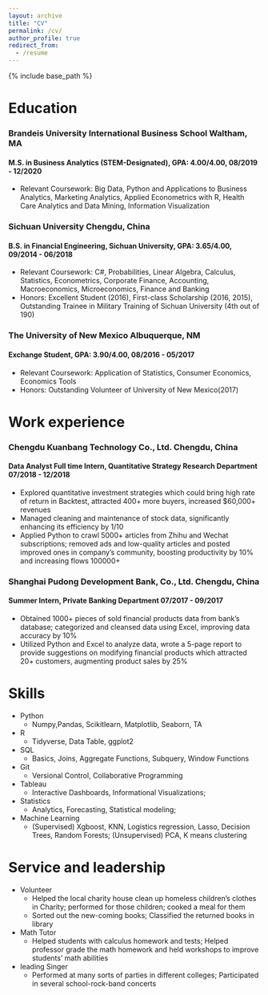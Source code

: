 ```yaml
---
layout: archive
title: "CV"
permalink: /cv/
author_profile: true
redirect_from:
  - /resume
---
```


{% include base_path %}

Education
======
### Brandeis University International Business School                                                             Waltham, MA
#### M.S. in Business Analytics (STEM-Designated), GPA: 4.00/4.00,                                  08/2019 - 12/2020
  * Relevant Coursework: Big Data, Python and Applications to Business Analytics, Marketing Analytics, Applied Econometrics with R, Health Care Analytics and Data Mining, Information Visualization
 
### Sichuan University                                                                                         Chengdu, China                                                                                                    
#### B.S. in Financial Engineering, Sichuan University, GPA: 3.65/4.00,                       09/2014 - 06/2018
  * Relevant Coursework: C#, Probabilities, Linear Algebra, Calculus, Statistics, Econometrics, Corporate Finance, Accounting, Macroeconomics, Microeconomics, Finance and Banking
  * Honors: Excellent Student (2016), First-class Scholarship (2016, 2015), Outstanding Trainee in Military Training of Sichuan University (4th out of 190)

### The University of New Mexico                                                                  Albuquerque, NM
#### Exchange Student, GPA: 3.90/4.00,                                                                      08/2016 - 05/2017
  * Relevant Coursework: Application of Statistics, Consumer Economics, Economics Tools
  * Honors: Outstanding Volunteer of University of New Mexico(2017)

Work experience
======
### Chengdu Kuanbang Technology Co., Ltd. Chengdu, China
#### Data Analyst Full time Intern, Quantitative Strategy Research Department	         07/2018 - 12/2018
  * Explored quantitative investment strategies which could bring high rate of return in Backtest, attracted 400+ more buyers, increased $60,000+ revenues 
  * Managed  cleaning and maintenance of stock data, significantly enhancing its efficiency by 1/10
  * Applied Python to crawl 5000+ articles from Zhihu and Wechat subscriptions; removed ads and low-quality articles and posted improved ones in company’s community, boosting productivity by 10% and increasing flows 100000+ 

### Shanghai Pudong Development Bank, Co., Ltd.   Chengdu, China
#### Summer Intern, Private Banking Department	         07/2017 - 09/2017
  * Obtained 1000+ pieces of sold financial products data from bank’s database; categorized and cleansed data using Excel, improving data accuracy by 10%
  * Utilized Python and Excel to analyze data, wrote a 5-page report to provide suggestions on modifying financial products which attracted 20+ customers, augmenting product sales by 25%
  
Skills
======
* Python
  * Numpy,Pandas, Scikitlearn, Matplotlib, Seaborn, TA
* R
  * Tidyverse, Data Table, ggplot2
* SQL
  * Basics, Joins, Aggregate Functions, Subquery, Window Functions
* Git
  * Versional Control, Collaborative Programming
* Tableau
  * Interactive Dashboards, Informational Visualizations;
* Statistics
  * Analytics, Forecasting, Statistical modeling;
* Machine Learning
  * (Supervised) Xgboost, KNN, Logistics regression, Lasso, Decision Trees, Random Forests; (Unsupervised) PCA, K means clustering

  
Service and leadership
======
* Volunteer
  * Helped the local charity house clean up homeless children’s clothes in Charity; performed for those children; cooked a meal for them
  * Sorted out the new-coming books; Classified the returned books in library
* Math Tutor
  * Helped students with calculus homework and tests; Helped professor grade the math homework and held workshops to improve students’ math abilities
* leading Singer
  * Performed at many sorts of parties in different colleges; Participated in several school-rock-band concerts
